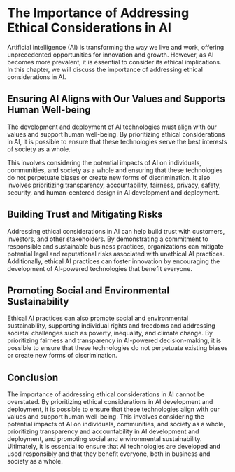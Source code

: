 The Importance of Addressing Ethical Considerations in AI
=======================================================================

Artificial intelligence (AI) is transforming the way we live and work, offering unprecedented opportunities for innovation and growth. However, as AI becomes more prevalent, it is essential to consider its ethical implications. In this chapter, we will discuss the importance of addressing ethical considerations in AI.

Ensuring AI Aligns with Our Values and Supports Human Well-being
----------------------------------------------------------------

The development and deployment of AI technologies must align with our values and support human well-being. By prioritizing ethical considerations in AI, it is possible to ensure that these technologies serve the best interests of society as a whole.

This involves considering the potential impacts of AI on individuals, communities, and society as a whole and ensuring that these technologies do not perpetuate biases or create new forms of discrimination. It also involves prioritizing transparency, accountability, fairness, privacy, safety, security, and human-centered design in AI development and deployment.

Building Trust and Mitigating Risks
-----------------------------------

Addressing ethical considerations in AI can help build trust with customers, investors, and other stakeholders. By demonstrating a commitment to responsible and sustainable business practices, organizations can mitigate potential legal and reputational risks associated with unethical AI practices. Additionally, ethical AI practices can foster innovation by encouraging the development of AI-powered technologies that benefit everyone.

Promoting Social and Environmental Sustainability
-------------------------------------------------

Ethical AI practices can also promote social and environmental sustainability, supporting individual rights and freedoms and addressing societal challenges such as poverty, inequality, and climate change. By prioritizing fairness and transparency in AI-powered decision-making, it is possible to ensure that these technologies do not perpetuate existing biases or create new forms of discrimination.

Conclusion
----------

The importance of addressing ethical considerations in AI cannot be overstated. By prioritizing ethical considerations in AI development and deployment, it is possible to ensure that these technologies align with our values and support human well-being. This involves considering the potential impacts of AI on individuals, communities, and society as a whole, prioritizing transparency and accountability in AI development and deployment, and promoting social and environmental sustainability. Ultimately, it is essential to ensure that AI technologies are developed and used responsibly and that they benefit everyone, both in business and society as a whole.


